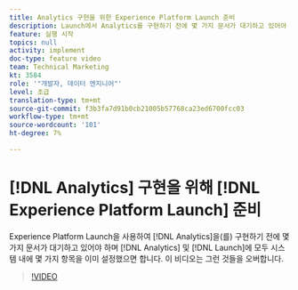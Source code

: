 ```yaml
---
title: Analytics 구현을 위한 Experience Platform Launch 준비
description: Launch에서 Analytics를 구현하기 전에 몇 가지 문서가 대기하고 있어야 하며, Analytics와 Launch에서 모두 시스템에서 몇 가지 사항을 설정해야 합니다. 이 비디오는 그런 것들을 오버합니다.
feature: 실행 시작
topics: null
activity: implement
doc-type: feature video
team: Technical Marketing
kt: 3584
role: '"개발자, 데이터 엔지니어"'
level: 초급
translation-type: tm+mt
source-git-commit: f3b3fa7d91b0cb21005b57768ca23ed6700fcc03
workflow-type: tm+mt
source-wordcount: '101'
ht-degree: 7%

---
```



# [!DNL Analytics] 구현을 위해 [!DNL Experience Platform Launch] 준비

Experience Platform Launch을 사용하여 [!DNL Analytics]을(를) 구현하기 전에 몇 가지 문서가 대기하고 있어야 하며 [!DNL Analytics] 및 [!DNL Launch]에 모두 시스템 내에 몇 가지 항목을 이미 설정했으면 합니다. 이 비디오는 그런 것들을 오버합니다.

>[!VIDEO](https://video.tv.adobe.com/v/28752/?quality=12)
